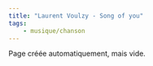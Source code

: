 ```yaml
---
title: "Laurent Voulzy - Song of you"
tags:
    - musique/chanson
---
```


Page créée automatiquement, mais vide.
